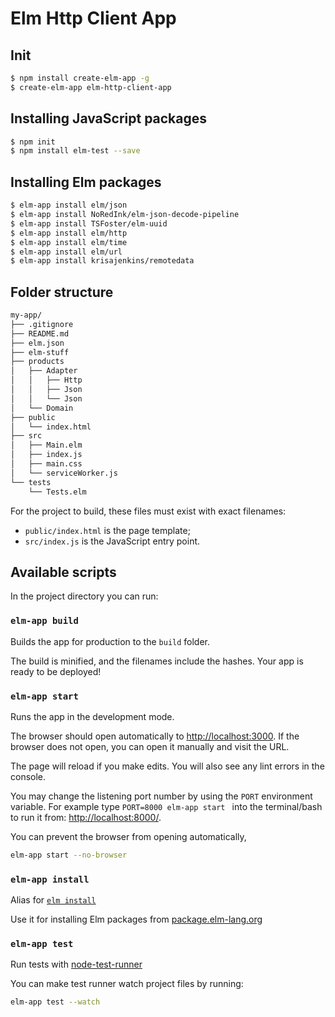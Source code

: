 # Elm Http Client App

## Init 
```sh
$ npm install create-elm-app -g
$ create-elm-app elm-http-client-app
```

## Installing JavaScript packages
```sh
$ npm init
$ npm install elm-test --save
```

## Installing Elm packages
```sh
$ elm-app install elm/json
$ elm-app install NoRedInk/elm-json-decode-pipeline
$ elm-app install TSFoster/elm-uuid
$ elm-app install elm/http
$ elm-app install elm/time
$ elm-app install elm/url
$ elm-app install krisajenkins/remotedata
```

## Folder structure

```sh
my-app/
├── .gitignore
├── README.md
├── elm.json
├── elm-stuff
├── products
│   ├── Adapter
│   │   ├── Http
│   │   ├── Json
│   │   └── Json
│   └── Domain
├── public
│   └── index.html
├── src
│   ├── Main.elm
│   ├── index.js
│   ├── main.css
│   └── serviceWorker.js
└── tests
    └── Tests.elm
```

For the project to build, these files must exist with exact filenames:

* `public/index.html` is the page template;
* `src/index.js` is the JavaScript entry point.

## Available scripts

In the project directory you can run:

### `elm-app build`

Builds the app for production to the `build` folder.

The build is minified, and the filenames include the hashes.
Your app is ready to be deployed!

### `elm-app start`

Runs the app in the development mode.

The browser should open automatically to [http://localhost:3000](http://localhost:3000). If the browser does not open, you can open it manually and visit the URL.

The page will reload if you make edits.
You will also see any lint errors in the console.

You may change the listening port number by using the `PORT` environment variable. For example type `PORT=8000 elm-app start ` into the terminal/bash to run it from: [http://localhost:8000/](http://localhost:8000/).

You can prevent the browser from opening automatically,
```sh
elm-app start --no-browser
```

### `elm-app install`

Alias for [`elm install`](http://guide.elm-lang.org/get_started.html#elm-install)

Use it for installing Elm packages from [package.elm-lang.org](http://package.elm-lang.org/)

### `elm-app test`

Run tests with [node-test-runner](https://github.com/rtfeldman/node-test-runner/tree/master)

You can make test runner watch project files by running:

```sh
elm-app test --watch
```